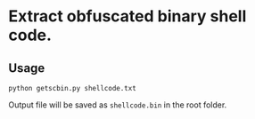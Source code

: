 # Extract obfuscated binary shell code.

## Usage

```python3
python getscbin.py shellcode.txt
```

Output file will be saved as `shellcode.bin` in the root folder.